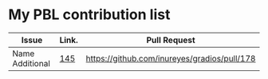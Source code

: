 My PBL contribution list
========================

| Issue                    | Link.   | Pull Request |
|--------------------------|---------|--------------|
| Name Additional    | [145](https://github.com/inureyes/gradios/issues/145) | https://github.com/inureyes/gradios/pull/178 |